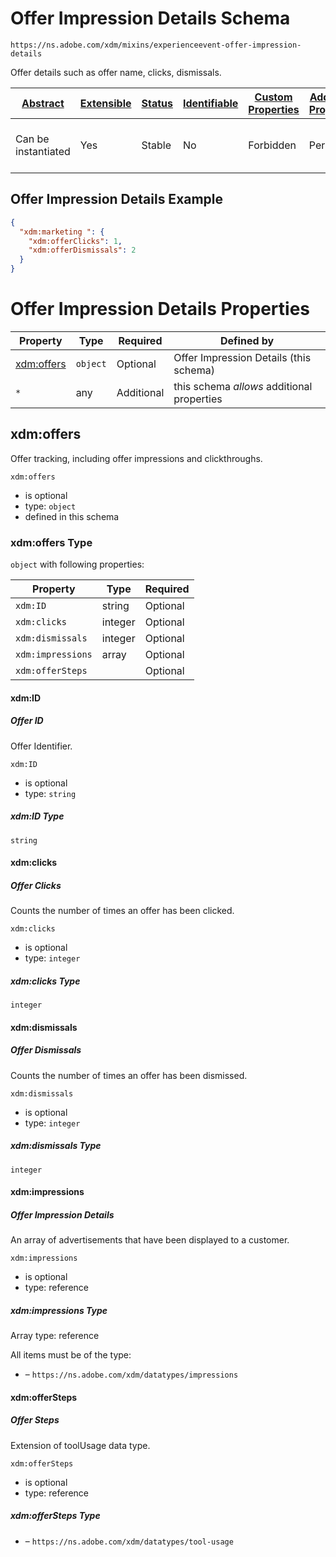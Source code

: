 
# Offer Impression Details Schema

```
https://ns.adobe.com/xdm/mixins/experienceevent-offer-impression-details
```

Offer details such as offer name, clicks, dismissals.

| [Abstract](../../../abstract.md) | [Extensible](../../../extensions.md) | [Status](../../../status.md) | [Identifiable](../../../id.md) | [Custom Properties](../../../extensions.md) | [Additional Properties](../../../extensions.md) | Defined In |
|----------------------------------|--------------------------------------|------------------------------|--------------------------------|---------------------------------------------|-------------------------------------------------|------------|
| Can be instantiated | Yes | Stable | No | Forbidden | Permitted | [mixins/experience-event/experienceevent-offer-impression-details.schema.json](mixins/experience-event/experienceevent-offer-impression-details.schema.json) |

## Offer Impression Details Example
```json
{
  "xdm:marketing ": {
    "xdm:offerClicks": 1,
    "xdm:offerDismissals": 2
  }
}
```

# Offer Impression Details Properties

| Property | Type | Required | Defined by |
|----------|------|----------|------------|
| [xdm:offers ](#xdmoffers) | `object` | Optional | Offer Impression Details (this schema) |
| `*` | any | Additional | this schema *allows* additional properties |

## xdm:offers 

Offer tracking, including offer impressions and clickthroughs.

`xdm:offers `
* is optional
* type: `object`
* defined in this schema

### xdm:offers  Type


`object` with following properties:


| Property | Type | Required |
|----------|------|----------|
| `xdm:ID`| string | Optional |
| `xdm:clicks`| integer | Optional |
| `xdm:dismissals`| integer | Optional |
| `xdm:impressions`| array | Optional |
| `xdm:offerSteps`|  | Optional |



#### xdm:ID
##### Offer ID

Offer Identifier.

`xdm:ID`
* is optional
* type: `string`

##### xdm:ID Type


`string`








#### xdm:clicks
##### Offer Clicks

Counts the number of times an offer has been clicked.

`xdm:clicks`
* is optional
* type: `integer`

##### xdm:clicks Type


`integer`








#### xdm:dismissals
##### Offer Dismissals

Counts the number of times an offer has been dismissed.

`xdm:dismissals`
* is optional
* type: `integer`

##### xdm:dismissals Type


`integer`








#### xdm:impressions
##### Offer Impression Details

An array of advertisements that have been displayed to a customer.

`xdm:impressions`
* is optional
* type: reference


##### xdm:impressions Type


Array type: reference

All items must be of the type:
* []() – `https://ns.adobe.com/xdm/datatypes/impressions`










#### xdm:offerSteps
##### Offer Steps

Extension of toolUsage data type.

`xdm:offerSteps`
* is optional
* type: reference

##### xdm:offerSteps Type


* []() – `https://ns.adobe.com/xdm/datatypes/tool-usage`









